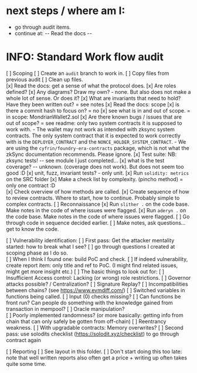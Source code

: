 # next steps / where am I: 
- go through audit items. 
- continue at: -- Read the docs -- 

# INFO: Standard Work flow audit
[ ] Scoping
  [ ] Create an `audit` branch to work in.
    [ ] Copy files from previous audit 
    [ ] Clean up files.  
  [x] Read the docs: get a sense of what the protocol does.
    [x] Are roles defined? 
    [x] Any diagrams? Draw my own? - none. But also does not make a whole lot of sense. Or does it? 
    [x] What are invariants that need to hold? Have they been written out? = see notes
  [x] Read the docs: scope
    [x] is there a commit hash to focus on? = no 
    [x] see what is in and out of scope. = in scope: MondrianWallet2.sol
    [x] Are there known bugs / issues that are out of scope? = see readme: only two system contracts it is supposed to work with. 
      - The wallet may not work as intended with zksync system contracts. The only system contract that it is expected to work correctly with is the `DEPLOYER_CONTRACT` and the `NONCE_HOLDER_SYSTEM_CONTRACT`.
      - We are using the `cyfrin/foundry-era-contracts` package, which is not what the zkSync documentation recommends. Please ignore. 
  [x] Test suite: NB: zksync tests! -- see module I just completed... 
    [x] what is the test coverage? -- unknown. (coverage does not work). But does not seem too good :D 
    [x] unit, fuzz, invariant tests? - only unit. 
  [x] Run `solidity: metrics` on the SRC folder
    [x] Make a check list by complexity. (pincho method) = only one contract :D  
    [x] Check overview of how methods are called. 
    [x] Create sequence of how to review contracts. Where to start, how to continue. Probably simple to complex contracts. 
[ ] Reconnaissance
  [x] Run `slither .` on the code base. Make notes in the code of where issues were flagged.
  [x] Run `aderyn .` on the code base. Make notes in the code of where issues were flagged.
  [ ] Go through code in sequence decided earlier. 
  [ ] Make notes, ask questions... get to know the code. 

[ ] Vulnerability identification: 
  [ ] First pass: Get the attacker mentality started: how to break what I see? 
    [ ] go through questions I created at scoping phase as I do so.  
  [ ] When I think I found one: build PoC and check.
    [ ] If indeed vulnerability, create report item: only title and ref to PoC. (I might find related issues, might get more insight etc.) 
  [ ] The basic things to look out for:
    [ ] Insufficient Access control: Lacking (or wrong) role restrictions. 
    [ ] Governor attacks possible? / Centralization? 
    [ ] Signature Replay? 
    [ ] Incompatibilities between chains? (see https://www.evmdiff.com/)
    [ ] Switched variables in functions being called. 
    [ ] Input (0) checks missing? 
    [ ] Can functions be front run? Can people do something with the knowledge gained from transaction in mempool? 
    [ ] Oracle manipulation?  
    [ ] Poorly implemented randomness? (or more basically: getting info from chain that can only safely be gotten from off-chain)
    [ ] Reentrancy weakness. 
    [ ] With upgradable contracts: Memory overwrites?
  [ ] Second pass: use solodits checklist (https://solodit.xyz/checklist) to go through contract again 

[ ] Reporting
  [ ] See layout in this folder. 
  [ ] Don't start doing this too late: note that well written reports also often get a price + writing up often takes quite some time. 
